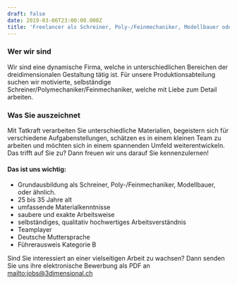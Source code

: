 ```yaml
---
draft: false
date: 2019-03-06T23:00:00.000Z
title: 'Freelancer als Schreiner, Poly-/Feinmechaniker, Modellbauer oder ähnlich'
---
```

### Wer wir sind

Wir sind eine dynamische Firma, welche in unterschiedlichen Bereichen der dreidimensionalen Gestaltung tätig ist. Für unsere Produktionsabteilung suchen wir motivierte, selbständige Schreiner/Polymechaniker/Feinmechaniker, welche mit Liebe zum Detail arbeiten. 

### Was Sie auszeichnet

Mit Tatkraft verarbeiten Sie unterschiedliche Materialien, begeistern sich für verschiedene Aufgabenstellungen, schätzen es in einem kleinen Team zu arbeiten und möchten sich in einem spannenden Umfeld weiterentwickeln. Das trifft auf Sie zu? Dann freuen wir uns darauf Sie kennenzulernen!

#### Das ist uns wichtig:

* Grundausbildung als Schreiner, Poly-/Feinmechaniker, Modellbauer, oder ähnlich.
* 25 bis 35 Jahre alt
* umfassende Materialkenntnisse
* saubere und exakte Arbeitsweise
* selbständiges, qualitativ hochwertiges Arbeitsverständnis
* Teamplayer
* Deutsche Muttersprache
* Führerausweis Kategorie B

Sind Sie interessiert an einer vielseitigen Arbeit zu wachsen? Dann senden Sie uns ihre elektronische Bewerbung als PDF an <mailto:jobs@3dimensional.ch>
